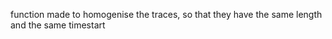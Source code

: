   function made to homogenise the traces, so that they have the same length   
  and the same timestart   
